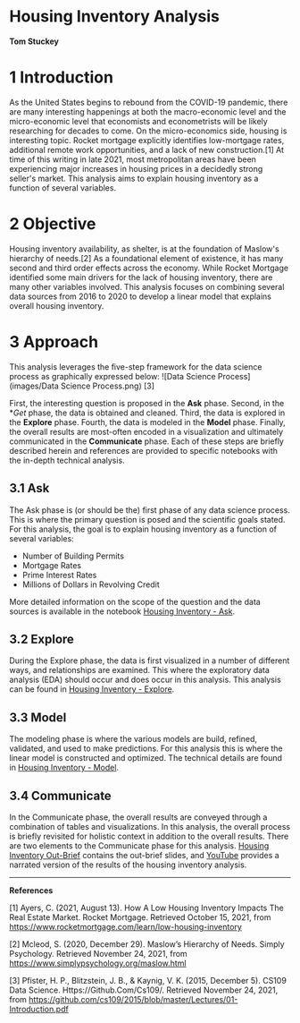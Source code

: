 #  Housing Inventory Analysis

**Tom Stuckey**  

# 1 Introduction

As the United States begins to rebound from the COVID-19 pandemic, there are many interesting happenings at both the macro-economic level and the micro-economic level that economists and econometrists will be likely researching for decades to come. On the micro-economics side, housing is interesting topic. Rocket mortgage explicitly identifies low-mortgage rates, additional remote work opportunities, and a lack of new construction.[1] At time of this writing in late 2021, most metropolitan areas have been experiencing major increases in housing prices in a decidedly strong seller's market. This analysis aims to explain housing inventory as a function of several variables.

# 2 Objective

Housing inventory availability, as shelter, is at the foundation of Maslow's hierarchy of needs.[2] As a foundational element of existence, it has many second and third order effects across the economy. While Rocket Mortgage identified some main drivers for the lack of housing inventory, there are many other variables involved. This analysis focuses on combining  several data sources from 2016 to 2020 to develop a linear model that explains overall housing inventory.


# 3 Approach

This analysis leverages the five-step framework for the data science process as graphically expressed below:
![Data Science Process](images/Data Science Process.png)
[3]

First, the interesting question is proposed in the **Ask** phase. Second, in the **Get* phase, the data is obtained and cleaned. Third, the data is explored in the **Explore** phase. Fourth, the data is modeled in the **Model** phase. Finally, the overall results are most-often encoded in a visualization and ultimately communicated in the **Communicate** phase. Each of these steps are briefly described herein and references are provided to specific notebooks with the in-depth technical analysis. 

## 3.1 Ask

The Ask phase is (or should be the) first phase of any data science process. This is where the primary question is posed and the scientific goals stated. For this analysis, the goal is to explain housing inventory as a function of several variables:

- Number of Building Permits
- Mortgage Rates
- Prime Interest Rates 
- Millions of Dollars in Revolving Credit

More detailed information on the scope of the question and the data sources is available in the notebook [Housing Inventory - Ask](Housing%20Inventory%20-%20Ask.ipynb).

## 3.2 Explore 

During the Explore phase, the data is first visualized in a number of different ways, and relationships are examined. This where the exploratory data analysis (EDA) should occur and does occur in this analysis. This analysis can be found in [Housing Inventory - Explore](Housing%20Inventory%20-%20Explore.ipynb).

## 3.3 Model  

The modeling phase is where the various models are build, refined, validated, and used to make predictions. For this analysis this is where the linear model is constructed and optimized. The technical details are found in [Housing Inventory - Model](Housing%20Inventory%20-%20Model.ipynb). 

## 3.4 Communicate

In the Communicate phase, the overall results are conveyed through a combination of tables and visualizations. In this analysis, the overall process is briefly revisited for holistic context in addition to the overall results. There are two elements to the Communicate phase for this analysis. [Housing Inventory Out-Brief](Housing%20Inventory%20-%20Out-Brief.pdf) contains the out-brief slides, and [YouTube](https://youtu.be/SUOOavVuJk0) provides a narrated version of the results of the housing inventory analysis. 


---

**References**

[1] Ayers, C. (2021, August 13). How A Low Housing Inventory Impacts The Real Estate Market. Rocket Mortgage. Retrieved October 15, 2021, from https://www.rocketmortgage.com/learn/low-housing-inventory

[2] Mcleod, S. (2020, December 29). Maslow’s Hierarchy of Needs. Simply Psychology. Retrieved November 24, 2021, from https://www.simplypsychology.org/maslow.html

[3] Pfister, H. P., Blitzstein, J. B., & Kaynig, V. K. (2015, December 5). CS109 Data Science. Https://Github.Com/Cs109/. Retrieved November 24, 2021, from https://github.com/cs109/2015/blob/master/Lectures/01-Introduction.pdf